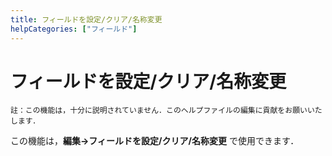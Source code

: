 ```yaml
---
title: フィールドを設定/クリア/名称変更
helpCategories: ["フィールド"]
---
```


# フィールドを設定/クリア/名称変更

```
註：この機能は，十分に説明されていません．このヘルプファイルの編集に貢献をお願いいたします．
```

この機能は，**編集→フィールドを設定/クリア/名称変更** で使用できます．
